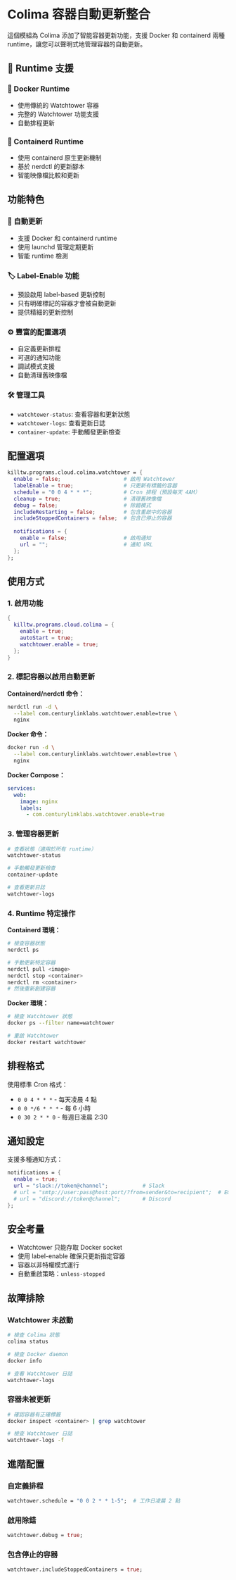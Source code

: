 # Colima 容器自動更新整合

這個模組為 Colima 添加了智能容器更新功能，支援 Docker 和 containerd 兩種 runtime，讓您可以聲明式地管理容器的自動更新。

## 🎯 Runtime 支援

### 🐳 Docker Runtime
- 使用傳統的 Watchtower 容器
- 完整的 Watchtower 功能支援
- 自動排程更新

### 🔄 Containerd Runtime
- 使用 containerd 原生更新機制
- 基於 nerdctl 的更新腳本
- 智能映像檔比較和更新

## 功能特色

### 🚀 自動更新
- 支援 Docker 和 containerd runtime
- 使用 launchd 管理定期更新
- 智能 runtime 檢測

### 🏷️ Label-Enable 功能
- 預設啟用 label-based 更新控制
- 只有明確標記的容器才會被自動更新
- 提供精細的更新控制

### ⚙️ 豐富的配置選項
- 自定義更新排程
- 可選的通知功能
- 調試模式支援
- 自動清理舊映像檔

### 🛠️ 管理工具
- `watchtower-status`: 查看容器和更新狀態
- `watchtower-logs`: 查看更新日誌
- `container-update`: 手動觸發更新檢查

## 配置選項

```nix
killtw.programs.cloud.colima.watchtower = {
  enable = false;                    # 啟用 Watchtower
  labelEnable = true;                # 只更新有標籤的容器
  schedule = "0 0 4 * * *";          # Cron 排程（預設每天 4AM）
  cleanup = true;                    # 清理舊映像檔
  debug = false;                     # 除錯模式
  includeRestarting = false;         # 包含重啟中的容器
  includeStoppedContainers = false;  # 包含已停止的容器
  
  notifications = {
    enable = false;                  # 啟用通知
    url = "";                        # 通知 URL
  };
};
```

## 使用方式

### 1. 啟用功能

```nix
{
  killtw.programs.cloud.colima = {
    enable = true;
    autoStart = true;
    watchtower.enable = true;
  };
}
```

### 2. 標記容器以啟用自動更新

**Containerd/nerdctl 命令：**
```bash
nerdctl run -d \
  --label com.centurylinklabs.watchtower.enable=true \
  nginx
```

**Docker 命令：**
```bash
docker run -d \
  --label com.centurylinklabs.watchtower.enable=true \
  nginx
```

**Docker Compose：**
```yaml
services:
  web:
    image: nginx
    labels:
      - com.centurylinklabs.watchtower.enable=true
```

### 3. 管理容器更新

```bash
# 查看狀態（適用於所有 runtime）
watchtower-status

# 手動觸發更新檢查
container-update

# 查看更新日誌
watchtower-logs
```

### 4. Runtime 特定操作

**Containerd 環境：**
```bash
# 檢查容器狀態
nerdctl ps

# 手動更新特定容器
nerdctl pull <image>
nerdctl stop <container>
nerdctl rm <container>
# 然後重新創建容器
```

**Docker 環境：**
```bash
# 檢查 Watchtower 狀態
docker ps --filter name=watchtower

# 重啟 Watchtower
docker restart watchtower
```

## 排程格式

使用標準 Cron 格式：
- `0 0 4 * * *` - 每天凌晨 4 點
- `0 0 */6 * * *` - 每 6 小時
- `0 30 2 * * 0` - 每週日凌晨 2:30

## 通知設定

支援多種通知方式：

```nix
notifications = {
  enable = true;
  url = "slack://token@channel";           # Slack
  # url = "smtp://user:pass@host:port/?from=sender&to=recipient";  # Email
  # url = "discord://token@channel";       # Discord
};
```

## 安全考量

- Watchtower 只能存取 Docker socket
- 使用 label-enable 確保只更新指定容器
- 容器以非特權模式運行
- 自動重啟策略：`unless-stopped`

## 故障排除

### Watchtower 未啟動
```bash
# 檢查 Colima 狀態
colima status

# 檢查 Docker daemon
docker info

# 查看 Watchtower 日誌
watchtower-logs
```

### 容器未被更新
```bash
# 確認容器有正確標籤
docker inspect <container> | grep watchtower

# 檢查 Watchtower 日誌
watchtower-logs -f
```

## 進階配置

### 自定義排程
```nix
watchtower.schedule = "0 0 2 * * 1-5";  # 工作日凌晨 2 點
```

### 啟用除錯
```nix
watchtower.debug = true;
```

### 包含停止的容器
```nix
watchtower.includeStoppedContainers = true;
```
